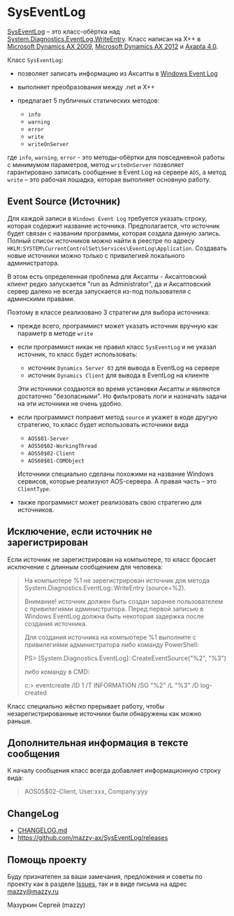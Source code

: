 # SysEventLog

[project]:https://github.com/mazzy-ax/SysEventLog
[license]:https://github.com/mazzy-ax/SysEventLog/blob/master/LICENSE
[ax2009]:ax2009
[ax2012]:ax2012
[ax4]:ax4

[SysEventLog][project] &ndash; это класс-обёртка над [System.Diagnostics.EventLog.WriteEntry](https://docs.microsoft.com/en-us/previous-versions/windows/desktop/sidebar/system-diagnostics-eventlog-writeentry). Класс написан на X++ в [Microsoft Dynamics AX 2009][ax2009], [Microsoft Dynamics AX 2012][ax2012] и [Axapta 4.0][ax4].

Класс `SysEventLog`:

* позволяет записать информацию из Аксапты в [Windows Event Log](https://docs.microsoft.com/en-us/windows/win32/wes/windows-event-log)
* выполняет преобразования между .net и Х++
* предлагает 5 публичных статических методов:

  * `info`
  * `warning`
  * `error`
  * `write`
  * `writeOnServer`

где `info`, `warning`, `error` - это методы-обёртки для повседневной работы с минимумом параметров,
метод `writeOnServer` позволяет гарантировано записать сообщение в Event Log на сервере `AOS`,
а метод `write` &ndash; это рабочая лошадка, которая выполняет основную работу.

## Event Source (Источник)

Для каждой записи в `Windows Event Log` требуется указать строку, которая содержит название источника.
Предполагается, что источник будет связан с названим программы, которая создала данную запись.
Полный список источников можно найти в реестре по адресу `HKLM:SYSTEM\CurrentControlSet\Services\EventLog\Application`.
Создавать новые источники можно только с привилегией локального администратора.

В этом есть определенная проблема для Аксапты - Аксаптовский клиент редко запускается "run as Administrator",
да и Аксаптовский сервер далеко не всегда запускается из-под пользователя с админскими правами.

Поэтому в классе реализовано 3 стратегии для выбора источника:

* прежде всего, программист может указать источник вручную как параметр в методе `write`

* если программист никак не правил класс `SysEventLog` и не указал источник, то класс будет использовать:
  * источник `Dynamics Server 03` для вывода в EventLog на сервере
  * источник `Dynamics Client` для вывода в EventLog на клиенте

  Эти источники создаются во время установки Аксапты и являются достаточно "безопасными".
  Но фильтровать логи и назначать задачи на эти источники не очень удобно.

* если программист поправит метод `source` и укажет в коде другую стратегию, то класс будет использовать источники вида
  * `AOS$01-Server`
  * `AOS50$02-WorkingThread`
  * `AOS50$02-Client`
  * `AOS60$01-COMObject`

  Источники специально сделаны похожими на название Windows сервисов, которые реализуют AOS-сервера.
  А правая часть &ndash; это `ClientType`.

* также программист может реализовать свою стратегию для источников.

## Исключение, если источник не зарегистрирован

Если источник не зарегистрирован на компьютере, то класс бросает исключение с длинным сообщением для человека:

> На компьютере %1 не зарегистрирован источник для метода System.Diagnostics.EventLog::WriteEntry (source=%2).
>
> Внимание! источник должен быть создан заранее пользователем с привилегиями администратора.
> Перед первой записью в Windows EventLog должна быть некоторая задержка после создания источника.
>
> Для создания источника на компьютере %1 выполните с привилегиями администратора либо команду PowerShell:
>
> PS> [System.Diagnostics.EventLog]::CreateEventSource("%2", "%3")
>
> либо команду в CMD:
>
> c:\> eventcreate /ID 1 /T INFORMATION /SO "%2" /L "%3" /D log-created

Класс специально жёстко прерывает работу, чтобы незарегистрированные источники были обнаружены как можно раньше.

## Дополнительная информация в тексте сообщения

К началу сообщения класс всегда добавляет информационную строку вида:

> AOS05$02-Client, User:xxx, Company:yyy

## ChangeLog

* [CHANGELOG.md](CHANGELOG.md)
* <https://github.com/mazzy-ax/SysEventLog/releases>

## Помощь проекту

Буду признателен за ваши замечания, предложения и советы по проекту как в разделе [Issues](https://github.com/mazzy-ax/SysEventLog/issues), так и в виде письма на адрес <mazzy@mazzy.ru>

Мазуркин Сергей (mazzy)
